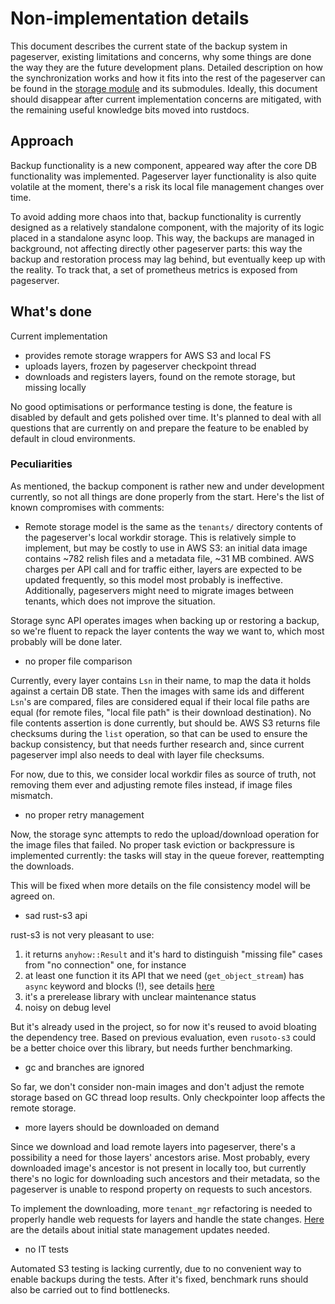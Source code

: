 # Non-implementation details

This document describes the current state of the backup system in pageserver, existing limitations and concerns, why some things are done the way they are the future development plans.
Detailed description on how the synchronization works and how it fits into the rest of the pageserver can be found in the [storage module](./../remote_storage.rs) and its submodules.
Ideally, this document should disappear after current implementation concerns are mitigated, with the remaining useful knowledge bits moved into rustdocs.

## Approach

Backup functionality is a new component, appeared way after the core DB functionality was implemented.
Pageserver layer functionality is also quite volatile at the moment, there's a risk its local file management changes over time.

To avoid adding more chaos into that, backup functionality is currently designed as a relatively standalone component, with the majority of its logic placed in a standalone async loop.
This way, the backups are managed in background, not affecting directly other pageserver parts: this way the backup and restoration process may lag behind, but eventually keep up with the reality. To track that, a set of prometheus metrics is exposed from pageserver.

## What's done

Current implementation
* provides remote storage wrappers for AWS S3 and local FS
* uploads layers, frozen by pageserver checkpoint thread
* downloads and registers layers, found on the remote storage, but missing locally

No good optimisations or performance testing is done, the feature is disabled by default and gets polished over time.
It's planned to deal with all questions that are currently on and prepare the feature to be enabled by default in cloud environments.

### Peculiarities

As mentioned, the backup component is rather new and under development currently, so not all things are done properly from the start.
Here's the list of known compromises with comments:

* Remote storage model is the same as the `tenants/` directory contents of the pageserver's local workdir storage.
This is relatively simple to implement, but may be costly to use in AWS S3: an initial data image contains ~782 relish files and a metadata file, ~31 MB combined.
AWS charges per API call and for traffic either, layers are expected to be updated frequently, so this model most probably is ineffective.
Additionally, pageservers might need to migrate images between tenants, which does not improve the situation.

Storage sync API operates images when backing up or restoring a backup, so we're fluent to repack the layer contents the way we want to, which most probably will be done later.

* no proper file comparison

Currently, every layer contains `Lsn` in their name, to map the data it holds against a certain DB state.
Then the images with same ids and different `Lsn`'s are compared, files are considered equal if their local file paths are equal (for remote files, "local file path" is their download destination).
No file contents assertion is done currently, but should be.
AWS S3 returns file checksums during the `list` operation, so that can be used to ensure the backup consistency, but that needs further research and, since current pageserver impl also needs to deal with layer file checksums.

For now, due to this, we consider local workdir files as source of truth, not removing them ever and adjusting remote files instead, if image files mismatch.

* no proper retry management

Now, the storage sync attempts to redo the upload/download operation for the image files that failed.
No proper task eviction or backpressure is implemented currently: the tasks will stay in the queue forever, reattempting the downloads.

This will be fixed when more details on the file consistency model will be agreed on.

* sad rust-s3 api

rust-s3 is not very pleasant to use:
1. it returns `anyhow::Result` and it's hard to distinguish "missing file" cases from "no connection" one, for instance
2. at least one function it its API that we need (`get_object_stream`) has `async` keyword and blocks (!), see details [here](https://github.com/zenithdb/zenith/pull/752#discussion_r728373091)
3. it's a prerelease library with unclear maintenance status
4. noisy on debug level

But it's already used in the project, so for now it's reused to avoid bloating the dependency tree.
Based on previous evaluation, even `rusoto-s3` could be a better choice over this library, but needs further benchmarking.


* gc and branches are ignored

So far, we don't consider non-main images and don't adjust the remote storage based on GC thread loop results.
Only checkpointer loop affects the remote storage.

* more layers should be downloaded on demand

Since we download and load remote layers into pageserver, there's a possibility a need for those layers' ancestors arise.
Most probably, every downloaded image's ancestor is not present in locally too, but currently there's no logic for downloading such ancestors and their metadata,
so the pageserver is unable to respond property on requests to such ancestors.

To implement the downloading, more `tenant_mgr` refactoring is needed to properly handle web requests for layers and handle the state changes.
[Here](https://github.com/zenithdb/zenith/pull/689#issuecomment-931216193) are the details about initial state management updates needed.

* no IT tests

Automated S3 testing is lacking currently, due to no convenient way to enable backups during the tests.
After it's fixed, benchmark runs should also be carried out to find bottlenecks.
